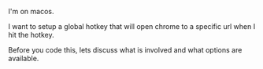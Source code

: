 I'm on macos. 

I want to setup a global hotkey that will open chrome to a specific url when I hit the hotkey.

Before you code this, lets discuss what is involved and what options are available.